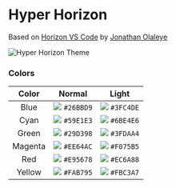 # Hyper Horizon
Based on [Horizon VS Code](https://github.com/jolaleye/horizon-theme-vscode) by [Jonathan Olaleye](https://github.com/jolaleye)

![Hyper Horizon Theme](https://raw.githubusercontent.com/thedoomshine/hyper-horizon-theme/master/hyper-horizon-theme.png)

### Colors

|  Color  |                           Normal                            |                           Light                            |
| :-----: | :---------------------------------------------------------: | :---------------------------------------------------------: |
|  Blue   | ![](https://via.placeholder.com/10/26BBD9?text=+) `#26BBD9` | ![](https://via.placeholder.com/10/3FC4DE?text=+) `#3FC4DE` |
|  Cyan   | ![](https://via.placeholder.com/10/59E1E3?text=+) `#59E1E3` | ![](https://via.placeholder.com/10/6BE4E6?text=+) `#6BE4E6` |
|  Green  | ![](https://via.placeholder.com/10/29D398?text=+) `#29D398` | ![](https://via.placeholder.com/10/3FDAA4?text=+) `#3FDAA4` |
| Magenta | ![](https://via.placeholder.com/10/EE64AC?text=+) `#EE64AC` | ![](https://via.placeholder.com/10/F075B5?text=+) `#F075B5` |
|   Red   | ![](https://via.placeholder.com/10/E95678?text=+) `#E95678` | ![](https://via.placeholder.com/10/EC6A88?text=+) `#EC6A88` |
| Yellow  | ![](https://via.placeholder.com/10/FAB795?text=+) `#FAB795` | ![](https://via.placeholder.com/10/FBC3A7?text=+) `#FBC3A7` |